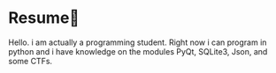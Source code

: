 # Resume📜

Hello. i am actually a programming student. Right now i can program in python and i have knowledge on the modules PyQt, SQLite3, Json, and some CTFs.
